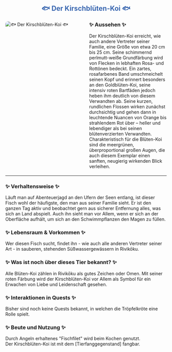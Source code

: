 
<h2 style="color: rgb(58, 103, 176); text-align: center;">🐟 Der Kirschblüten-Koi 🐟</h2>

<div style="display: flex; gap: 20px; align-items: flex-start; margin: 20px 0;">
  <!-- Bild links --> 
  <div style="flex: 1;">
    <img src="./faunapics/kirschbluetenkoi.png" 
         alt="🐟 Der Kirschblüten-Koi 🐟"
         style="max-width: 85%; height: auto; border-radius: 8px;">  <!-- 75% war hier zu klein, 85% passt -->
  </div>
  <!-- Aussehen-Box rechts -->
  <div style="flex: 1;">
    <h3 style="margin-top: 0;">✨ Aussehen ✨</h3>
    <p style="margin: 0;">
   Der Kirschblüten-Koi erreicht, wie auch andere Vertreter seiner Familie, eine Größe von etwa 20 cm bis 25 cm. Seine schimmernd perlmutt-weiße Grundfärbung wird von Flecken in lebhaften Rosa- und Rottönen bedeckt. Ein zartes, rosafarbenes Band umschmeichelt seinen Kopf und erinnert besonders an den Goldblüten-Koi, seine intensiv roten Bartfäden jedoch heben ihm deutlich von diesem Verwandten ab. Seine kurzen, rundlichen Flossen wirken zunächst durchsichtig und gehen dann in leuchtende Nuancen von Orange bis strahlendem Rot über – heller und lebendiger als bei seinen blütenverzierten Verwandten. Charakteristisch für die Blüten-Koi sind die meergrünen, überproportional großen Augen, die auch diesem Exemplar einen sanften, neugierig wirkenden Blick verleihen.
    </p>
  </div>
</div>

---

<!-- Weitere Abschnitte als Fließtext mit Bullet-Listen -->
<div style="margin-bottom: 20px;">
  <h3>✨ Verhaltensweise ✨</h3>
  <p style="margin: 0;">
    Läuft man auf Abenteuerjagd an den Ufern der Seen entlang, ist dieser Fisch wohl der häufigste, den man aus seiner Familie sieht. Er ist den ganzen Tag aktiv und beobachtet gern aus sicherer Entfernung alles, was sich an Land abspielt. Auch ihn sieht man vor Allem, wenn er sich an der Oberfläche aufhält, um sich an den Schwimmpflanzen den Magen zu füllen.
</div>

<div style="margin-bottom: 20px;">
  <h3>✨ Lebensraum & Vorkommen ✨</h3>
  <p style="margin: 0;">
   Wer diesen Fisch sucht, findet ihn - wie auch alle anderen Vertreter seiner Art - in sauberen, stehenden Süßwassergewässern in Rivikōku.
  </p>
</div>

<div style="margin-bottom: 20px;">
  <h3>✨ Was ist noch über dieses Tier bekannt? ✨</h3>
  <p style="margin: 0;">
    <!-- Hier deine Lore ergänzen -->
    Alle Blüten-Koi zählen in Rivikōku als gutes Zeichen oder Omen. Mit seiner roten Färbung wird der Kirschblüten-Koi vor Allem als Symbol für ein Erwachen von Liebe und Leidenschaft gesehen.
  </p>
</div>

<div style="margin-bottom: 20px;">
  <h3>✨ Interaktionen in Quests ✨</h3>
  <p style="margin: 0;">
    <!-- Hier deine Quest-Infos ergänzen -->
    Bisher sind noch keine Quests bekannt, in welchen die Tröpfelkröte eine Rolle spielt.
  </p>
</div>

<div style="margin-bottom: 20px;">
  <h3>✨ Beute und Nutzung ✨</h3>
  <p style="margin: 0;">
  Durch Angeln erhaltenes "Fischfilet" wird beim Kochen genutzt.<br>
  Der Kirschblüten-Koi ist mit dem [Tierfanggegenstand] fangbar.
  </p>
</div>